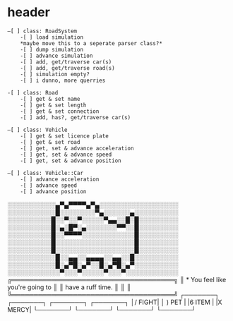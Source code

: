 # header
	–[ ] class: RoadSystem
		-[ ] load simulation
		*maybe move this to a seperate parser class?*
		-[ ] dump simulation
		-[ ] advance simulation
		-[ ] add, get/traverse car(s)
		-[ ] add, get/traverse road(s)
		-[ ] simulation empty?
		-[ ] i dunno, more querries

	-[ ] class: Road
		-[ ] get & set name
		-[ ] get & set length
		-[ ] get & set connection
		-[ ] add, has?, get/traverse car(s)

	–[ ] class: Vehicle
		-[ ] get & set licence plate
		-[ ] get & set road
		-[ ] get, set & advance acceleration
		-[ ] get, set & advance speed 
		-[ ] get, set & advance position

	–[ ] class: Vehicle::Car
		-[ ] advance acceleration
		-[ ] advance speed
		-[ ] advance position

░░░░░░░░░░░▄▀▄▀▀▀▀▄▀▄░░░░░░░░░░░░░░░░░░ 
░░░░░░░░░░░█░░░░░░░░▀▄░░░░░░▄░░░░░░░░░░ 
░░░░░░░░░░█░░▀░░▀░░░░░▀▄▄░░█░█░░░░░░░░░ 
░░░░░░░░░░█░▄░█▀░▄░░░░░░░▀▀░░█░░░░░░░░░ 
░░░░░░░░░░█░░▀▀▀▀░░░░░░░░░░░░█░░░░░░░░░ 
░░░░░░░░░░█░░░░░░░░░░░░░░░░░░█░░░░░░░░░ 
░░░░░░░░░░█░░░░░░░░░░░░░░░░░░█░░░░░░░░░ 
░░░░░░░░░░░█░░▄▄░░▄▄▄▄░░▄▄░░█░░░░░░░░░░ 
░░░░░░░░░░░█░▄▀█░▄▀░░█░▄▀█░▄▀░░░░░░░░░░ 
░░░░░░░░░░░░▀░░░▀░░░░░▀░░░▀░░░░░░░░░░░░ 
╔═════════════════════════════════════╗
║ * You feel like you're going to     ║
║ have a ruff time.                   ║
║                                     ║
╚═════════════════════════════════════╝
┌───────┐ ┌───────┐ ┌───────┐ ┌───────┐
│/ FIGHT| │ ) PET | |6 ITEM | |X MERCY| 
└───────┘ └───────┘ └───────┘ └───────┘
